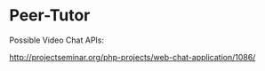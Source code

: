 Peer-Tutor
==========

Possible Video Chat APIs:

http://projectseminar.org/php-projects/web-chat-application/1086/
